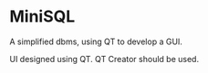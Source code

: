 # MiniSQL
A simplified dbms, using QT to develop a GUI.

UI designed using QT. QT Creator should be used.
